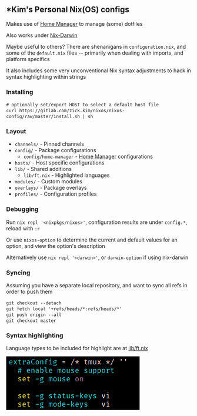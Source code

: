## *Kim's Personal Nix(OS) configs

Makes use of [Home Manager](https://github.com/rycee/home-manager) to manage
(some) dotfiles

Also works under [Nix-Darwin](https://github.com/LnL7/nix-darwin)

Maybe useful to others?  There are shenanigans in `configuration.nix`, and some
of the `default.nix` files -- primarily when dealing with imports, and platform
specifics

It also includes some very unconventional Nix syntax adjustments to hack in
syntax highlighting within strings

### Installing
```
# optionally set/export HOST to select a default host file
curl https://gitlab.com/zick.kim/nixos/nixos-config/raw/master/install.sh | sh
```

### Layout
- `channels/` - Pinned channels
- `config/` - Package configurations
  - `config/home-manager` - [Home Manager](https://github.com/rycee/home-manager) configurations
- `hosts/` - Host specific configurations
- `lib/` - Shared additions
  - `lib/ft.nix` - Highlighted languages
- `modules/` - Custom  modules
- `overlays/` - Package overlays
- `profiles/` - Configuration profiles

### Debugging
Run `nix repl '<nixpkgs/nixos>'`, configuration results are under `config.*`,
reload with `:r`

Or use `nixos-option` to determine the current and default values for an option,
and view the option's description

Alternatively use `nix repl '<darwin>'`, or `darwin-option` if using nix-darwin

### Syncing
Assuming you have a separate local repository, and want to sync all refs in
order to push them

```
git checkout --detach
git fetch local '+refs/heads/*:refs/heads/*'
git push origin --all
git checkout master
```

### Syntax highlighting

Language types to be included for highlight are at [lib/ft.nix](lib/ft.nix)

![Tmux syntax highlighting in Vim](screenshots/tmux.png)
